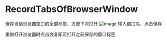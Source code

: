 # RecordTabsOfBrowserWindow
保存当前浏览器窗口的全部标签，方便下次打开
![image](https://github.com/dou131/RecordTabsOfBrowserWindow/assets/56707136/3fcff9a8-e8f4-402b-9ca0-fe33104085fe)
输入窗口名，点击保存

重新打开浏览器时点击恢复即可打开之前保存的窗口标签

